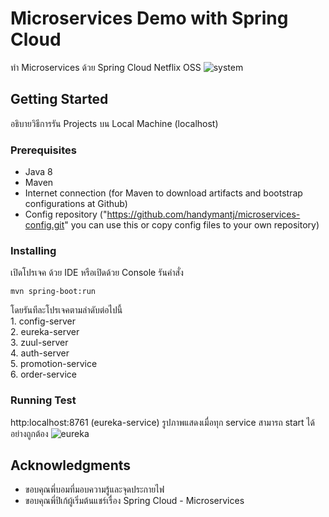 # Microservices Demo with Spring Cloud
ทำ Microservices ด้วย Spring Cloud Netflix OSS
![system](https://user-images.githubusercontent.com/29037349/51042299-850afb80-15ee-11e9-8362-50389918c489.png)

## Getting Started
อธิบายวิธีการรัน Projects บน Local Machine (localhost)

### Prerequisites
* Java 8
* Maven
* Internet connection (for Maven to download artifacts and bootstrap configurations at Github)
* Config repository ("https://github.com/handymantj/microservices-config.git" you can use this or copy config files to your own repository)

### Installing
เปิดโปรเจค ด้วย IDE หรือเปิดด้วย Console รันคำสั่ง <br /> 
```
mvn spring-boot:run 
```
โดยรันทีละโปรเจคตามลำดับต่อไปนี้ <br />
	1. config-server  <br />
	2. eureka-server <br />
	3. zuul-server  <br />
	4. auth-server  <br />
	5. promotion-service <br />
	6. order-service <br />

### Running Test
http:localhost:8761
(eureka-service) รูปภาพแสดงเมื่อทุก service สามารถ start ได้อย่างถูกต้อง
![eureka](https://user-images.githubusercontent.com/29037349/50541167-58a8b580-0bd2-11e9-8f69-e273f7e8c97c.png)

## Acknowledgments
*	ขอบคุณพี่บอมที่มอบความรู้และจุดประกายไฟ
* 	ขอบคุณพี่ปิเก้ผู้เริ่มต้นแชร์เรื่อง Spring Cloud - Microservices





